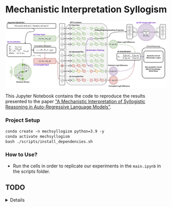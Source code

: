 # Mechanistic Interpretation Syllogism

![](images/pipeline.png)

This Jupyter Notebook contains the code to reproduce the results presented to the paper ["A Mechanistic Interpretation of Syllogistic Reasoning in Auto-Regressive Language Models"](https://arxiv.org/abs/2408.08590).

### Project Setup
```
conda create -n mechsyllogism python=3.9 -y
conda activate mechsyllogism
bash ./scripts/install_dependencies.sh

```

### How to Use?
- Run the cells in order to replicate our experiments in the `main.ipynb` in the scripts folder.


## TODO
<details>
</details>
